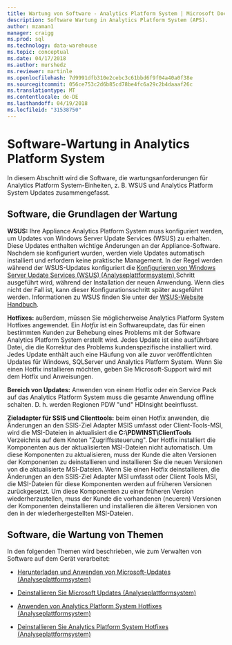 ```yaml
---
title: Wartung von Software - Analytics Platform System | Microsoft Docs
description: Software Wartung in Analytics Platform System (APS).
author: mzaman1
manager: craigg
ms.prod: sql
ms.technology: data-warehouse
ms.topic: conceptual
ms.date: 04/17/2018
ms.author: murshedz
ms.reviewer: martinle
ms.openlocfilehash: 7d9991dfb310e2cebc3c61bbd6f9f04a40a0f38e
ms.sourcegitcommit: 056ce753c2d6b85cd78be4fc6a29c2b4daaaf26c
ms.translationtype: MT
ms.contentlocale: de-DE
ms.lasthandoff: 04/19/2018
ms.locfileid: "31538750"
---
```

# <a name="software-servicing-in-analytics-platform-system"></a>Software-Wartung in Analytics Platform System
In diesem Abschnitt wird die Software, die wartungsanforderungen für Analytics Platform System-Einheiten, z. B. WSUS und Analytics Platform System Updates zusammengefasst.  
  
## <a name="Basics"></a>Software, die Grundlagen der Wartung  
**WSUS:** Ihre Appliance Analytics Platform System muss konfiguriert werden, um Updates von Windows Server Update Services (WSUS) zu erhalten. Diese Updates enthalten wichtige Änderungen an der Appliance-Software. Nachdem sie konfiguriert wurden, werden viele Updates automatisch installiert und erfordern keine praktische Management. In der Regel werden während der WSUS-Updates konfiguriert die [Konfigurieren von Windows Server Update Services &#40;WSUS&#41; &#40;Analyseplattformsystem&#41; ](configure-windows-server-update-services-wsus.md) Schritt ausgeführt wird, während der Installation der neuen Anwendung. Wenn dies nicht der Fall ist, kann dieser Konfigurationsschritt später ausgeführt werden. Informationen zu WSUS finden Sie unter der [WSUS-Website Handbuch](http://go.microsoft.com/fwlink/?LinkId=202417).  
  
**Hotfixes:** außerdem, müssen Sie möglicherweise Analytics Platform System Hotfixes angewendet. Ein *Hotfix* ist ein Softwareupdate, das für einen bestimmten Kunden zur Behebung eines Problems mit der Software Analytics Platform System erstellt wird. Jedes Update ist eine ausführbare Datei, die die Korrektur des Problems kundenspezifische installiert wird. Jedes Update enthält auch eine Häufung von alle zuvor veröffentlichten Updates für Windows, SQLServer und Analytics Platform System. Wenn Sie einen Hotfix installieren möchten, geben Sie Microsoft-Support wird mit dem Hotfix und Anweisungen.  
  
**Bereich von Updates:** Anwenden von einem Hotfix oder ein Service Pack auf das Analytics Platform System muss die gesamte Anwendung offline schalten. D. h. werden Regionen PDW "und" HDInsight beeinflusst.  
  
**Zieladapter für SSIS und Clienttools:** beim einen Hotfix anwenden, die Änderungen an den SSIS-Ziel Adapter MSIS umfasst oder Client-Tools-MSI, wird die MSI-Dateien in aktualisiert die **C:\PDWINST\ClientTools** Verzeichnis auf dem Knoten "Zugriffssteuerung". Der Hotfix installiert die Komponenten aus der aktualisierten MSI-Dateien nicht automatisch. Um diese Komponenten zu aktualisieren, muss der Kunde die alten Versionen der Komponenten zu deinstallieren und installieren Sie die neuen Versionen von die aktualisierte MSI-Dateien. Wenn Sie einen Hotfix deinstallieren, die Änderungen an den SSIS-Ziel Adapter MSI umfasst oder Client Tools MSI, die MSI-Dateien für diese Komponenten werden auf früheren Versionen zurückgesetzt. Um diese Komponenten zu einer früheren Version wiederherzustellen, muss der Kunde die vorhandenen (neueren) Versionen der Komponenten deinstallieren und installieren die älteren Versionen von den in der wiederhergestellten MSI-Dateien.  
  
## <a name="software-servicing-topics"></a>Software, die Wartung von Themen  
In den folgenden Themen wird beschrieben, wie zum Verwalten von Software auf dem Gerät verarbeitet:  
  
-   [Herunterladen und Anwenden von Microsoft-Updates &#40;Analyseplattformsystem&#41;](download-and-apply-microsoft-updates.md)  
  
-   [Deinstallieren Sie Microsoft Updates &#40;Analyseplattformsystem&#41;](uninstall-microsoft-updates.md)  
  
-   [Anwenden von Analytics Platform System Hotfixes &#40;Analyseplattformsystem&#41;](apply-analytics-platform-system-hotfixes.md)  
  
-   [Deinstallieren Sie Analytics Platform System Hotfixes &#40;Analyseplattformsystem&#41;](uninstall-analytics-platform-system-hotfixes.md)  
  
<!-- MISSING LINKS ## See Also  
[Common Metadata Query Examples &#40;SQL Server PDW&#41;](../sqlpdw/common-metadata-query-examples-sql-server-pdw.md)  -->  
  
